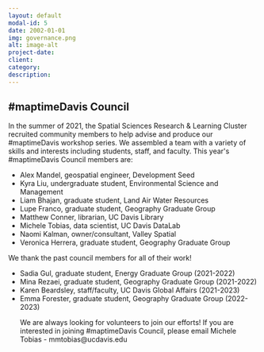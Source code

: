 ```yaml
---
layout: default
modal-id: 5
date: 2002-01-01
img: governance.png
alt: image-alt
project-date: 
client: 
category: 
description: 
---
```

<h2>#maptimeDavis Council</h2>

<p>In the summer of 2021, the Spatial Sciences Research & Learning Cluster recruited community members to help advise and produce our #maptimeDavis workshop series.  We assembled a team with a variety of skills and interests including students, staff, and faculty. This year's #maptimeDavis Council members are:</p>


<ul>
<li>Alex Mandel, geospatial engineer, Development Seed</li>
<li>Kyra Liu, undergraduate student, Environmental Science and Management</li>
<li>Liam Bhajan, graduate student, Land Air Water Resources</li>
<li>Lupe Franco, graduate student, Geography Graduate Group</li>
<li>Matthew Conner, librarian, UC Davis Library</li>
<li>Michele Tobias, data scientist, UC Davis DataLab</li>
<li>Naomi Kalman, owner/consultant, Valley Spatial</li>
<li>Veronica Herrera, graduate student, Geography Graduate Group</li>
</ul>



<p>We thank the past council members for all of their work!</p>

<ul>
<li>Sadia Gul, graduate student, Energy Graduate Group (2021-2022)</li>
<li>Mina Rezaei, graduate student, Geography Graduate Group (2021-2022)</li>
<li>Karen Beardsley, staff/faculty, UC Davis Global Affairs (2021-2023)</li>
<li>Emma Forester, graduate student, Geography Graduate Group (2022-2023)</li>


<p>We are always looking for volunteers to join our efforts! If you are interested in joining #maptimeDavis Council, please email Michele Tobias - mmtobias@ucdavis.edu
</p> 

